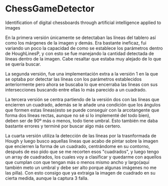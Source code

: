 # ChessGameDetector
Identification of digital chessboards through artificial intelligence applied to images


En la primera versión únicamente se detectaban las líneas del tablero así como los márgenes de la imagen y demás. Era bastante ineficaz, fui variando un poco la capacidad de como se establece  los parámetros dentro de HoughLinesP, y con esto se fue manejando la cantidad detectada de líneas dentro de la imagen. Cabe resaltar que estaba muy alejado de lo que se quería buscar.

La segunda versión, fue una implementación extra a la versión 1 en la que se optaba por detectar las líneas con los parámetros establecidos anteriormente pero ahora se buscaba lo que encerraba las lineas con sus intersecciones buscando entre ellas lo más parecido a un cuadrado. 

La tercera versión se centra partiendo de la versión dos con las líneas que encierren un cuadrado, además se le añade una condición que los ángulos que formen estas líneas(esto se puede conseguir con la arcotangente que forma dos líneas rectas, aunque no sé si lo implementé del todo bien), deben ser de 90º más o menos, todo tiene umbral. Esto también me daba bastante errores y terminé por buscar algo más certero.

La cuarta versión utiliza la detección de las líneas por la trasnformada de Hough y luego busco aquellas líneas que acabo de pintar sobre la imagen que encierren la forma de un cuadrado, centrándome en su contorno, después de eso pido que se me recorten esos "cuadrados", y luego tengo un array de cuadrados, los cuales voy a clasificar y quedarme con aquellos que cumplan con que tengan más o menos mismo ancho y largo(aquí también meto un umbral y debe ser alto porque algunas imágenes no me las pilla). Con esto consigo que ya extraiga la imagen de cuadrado en su cierta medida, aunque la captura 3 falla.
